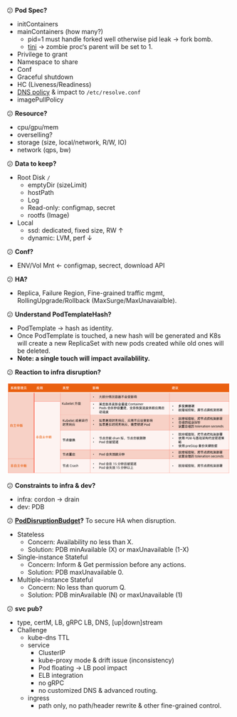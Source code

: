 :confused: **Pod Spec?**

- initContainers
- mainContainers (how many?)
  - pid=1 must handle forked well otherwise pid leak → fork bomb.
  - [tini](https://github.com/krallin/tini) → zombie proc‘s parent will be set to 1.
- Privilege to grant
- Namespace to share
- Conf
- Graceful shutdown
- HC (Liveness/Readiness)
- [DNS policy](https://kubernetes.io/docs/concepts/services-networking/dns-pod-service/#pod-s-dns-policy) & impact to `/etc/resolve.conf`
- imagePullPolicy



:confused: **Resource?**

- cpu/gpu/mem
- overselling?
- storage (size, local/network, R/W, IO)
- network (qps, bw)



:confused: **Data to keep?**

- Root Disk `/`
  - emptyDir (sizeLimit)
  - hostPath
  - Log
  - Read-only: configmap, secret
  - rootfs (Image)
- Local
  - ssd: dedicated, fixed size, RW ↑
  - dynamic: LVM, perf ↓



:confused: **Conf?**

- ENV/Vol Mnt ← configmap, secrect, download API



:confused: **HA?**

- Replica, Failure Region, Fine-grained traffic mgmt, RollingUpgrade/Rollback (MaxSurge/MaxUnavaialble).



:confused: **Understand PodTemplateHash?**

- PodTemplate → hash as identity.
- Once PodTemplate is touched, a new hash will be generated and K8s will create a new ReplicaSet with new pods created while old ones will be deleted.
- **Note: a single touch will impact availablility.**



:confused: **Reaction to infra disruption?**



![image-20240624100538844](./migration.assets/image-20240624100538844.png)



:confused: **Constraints to infra & dev?**

- infra: cordon → drain
- dev: PDB



:confused: **[PodDisruptionBudget](https://kubernetes.io/docs/tasks/run-application/configure-pdb/)?** To secure HA when disruption.

- Stateless
  - Concern: Availability no less than X.
  - Solution: PDB minAvailable (X) or maxUnavailable (1-X)
- Single-instance Stateful
  - Concern: Inform & Get permission before any actions.
  - Solution: PDB maxUnavailable 0.
- Multiple-instance Stateful
  - Concern: No less than quorum Q.
  - Solution: PDB minAvailable (N) or maxUnavailable (1)



:confused: **svc pub?**

- type, certM, LB, gRPC LB, DNS, [up|down]stream
- Challenge
  - kube-dns TTL
  - service
    - ClusterIP
    - kube-proxy mode & drift issue (inconsistency)
    - Pod floating → LB pool impact
    - ELB integration
    - no gRPC
    - no customized DNS & advanced routing.
  - ingress
    - path only, no path/header rewrite & other fine-grained control.
